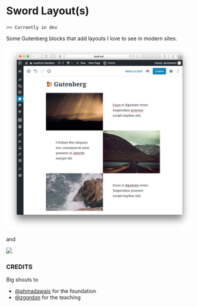 # Sword Layout(s)

```
🔥⌨️ Currently in dev
```

Some Gutenberg blocks that add layouts I love to see in modern sites.

![](https://raw.githubusercontent.com/davidsword/sword-layouts/master/screenshot.png)

and

![](https://raw.githubusercontent.com/davidsword/sword-layouts/master/screenshot2.gif)

### CREDITS

Big shouts to

 - [@ahmadawais](https://github.com/ahmadawais/create-guten-block) for the foundation
 - [@zgordon](https://gutenberg.courses/development/) for the teaching
